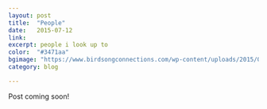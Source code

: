 ```yaml
---
layout: post
title:  "People"
date:   2015-07-12
link:   
excerpt: people i look up to 
color:  "#3471aa"
bgimage: "https://www.birdsongconnections.com/wp-content/uploads/2015/04/11049491_940471615971838_4982008742149426439_n.jpg"
category: blog

---
```



Post coming soon!